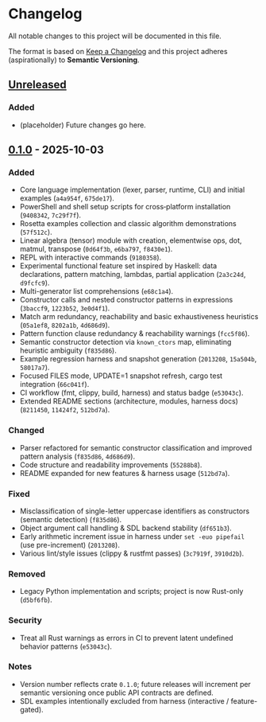 # Changelog

All notable changes to this project will be documented in this file.

The format is based on [Keep a Changelog](https://keepachangelog.com/en/1.1.0/) and this project adheres (aspirationally) to **Semantic Versioning**.

## [Unreleased]
### Added
- (placeholder) Future changes go here.

## [0.1.0] - 2025-10-03
### Added
- Core language implementation (lexer, parser, runtime, CLI) and initial examples (`a4a954f`, `675de17`).
- PowerShell and shell setup scripts for cross‑platform installation (`9408342`, `7c29f7f`).
- Rosetta examples collection and classic algorithm demonstrations (`57f512c`).
- Linear algebra (tensor) module with creation, elementwise ops, dot, matmul, transpose (`0d64f3b`, `e6ba797`, `f8430e1`).
- REPL with interactive commands (`9180358`).
- Experimental functional feature set inspired by Haskell: data declarations, pattern matching, lambdas, partial application (`2a3c24d`, `d9fcfc9`).
- Multi-generator list comprehensions (`e68c1a4`).
- Constructor calls and nested constructor patterns in expressions (`3baccf9`, `1223b52`, `3e0d4f1`).
- Match arm redundancy, reachability and basic exhaustiveness heuristics (`05a1ef8`, `8202a1b`, `4d686d9`).
- Pattern function clause redundancy & reachability warnings (`fcc5f86`).
- Semantic constructor detection via `known_ctors` map, eliminating heuristic ambiguity (`f835d86`).
- Example regression harness and snapshot generation (`2013208`, `15a504b`, `58017a7`).
- Focused FILES mode, UPDATE=1 snapshot refresh, cargo test integration (`66c041f`).
- CI workflow (fmt, clippy, build, harness) and status badge (`e53043c`).
- Extended README sections (architecture, modules, harness docs) (`8211450`, `11424f2`, `512bd7a`).

### Changed
- Parser refactored for semantic constructor classification and improved pattern analysis (`f835d86`, `4d686d9`).
- Code structure and readability improvements (`55288b8`).
- README expanded for new features & harness usage (`512bd7a`).

### Fixed
- Misclassification of single-letter uppercase identifiers as constructors (semantic detection) (`f835d86`).
- Object argument call handling & SDL backend stability (`df651b3`).
- Early arithmetic increment issue in harness under `set -euo pipefail` (use pre-increment) (`2013208`).
- Various lint/style issues (clippy & rustfmt passes) (`3c7919f`, `3910d2b`).

### Removed
- Legacy Python implementation and scripts; project is now Rust-only (`d5bf6fb`).

### Security
- Treat all Rust warnings as errors in CI to prevent latent undefined behavior patterns (`e53043c`).

### Notes
- Version number reflects crate `0.1.0`; future releases will increment per semantic versioning once public API contracts are defined.
- SDL examples intentionally excluded from harness (interactive / feature-gated).

[Unreleased]: https://github.com/amilto-com/Tong/compare/0.1.0...HEAD
[0.1.0]: https://github.com/amilto-com/Tong/releases/tag/0.1.0
